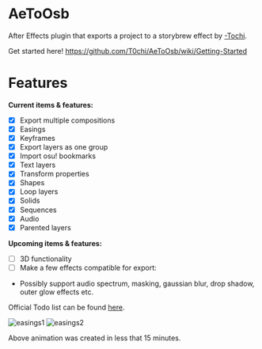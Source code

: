 # AeToOsb
After Effects plugin that exports a project to a storybrew effect by [-Tochi](https://osu.ppy.sh/users/3664366).

Get started here! https://github.com/T0chi/AeToOsb/wiki/Getting-Started

# Features
**Current items & features:**
- [x] Export multiple compositions
- [x] Easings
- [x] Keyframes
- [x] Export layers as one group
- [x] Import osu! bookmarks
- [x] Text layers
- [x] Transform properties
- [x] Shapes
- [x] Loop layers
- [x] Solids
- [x] Sequences
- [x] Audio
- [x] Parented layers

**Upcoming items & features:**
- [ ] 3D functionality
- [ ] Make a few effects compatible for export:
* Possibly support audio spectrum, masking, gaussian blur, drop shadow, outer glow effects etc.

Official Todo list can be found [here](https://github.com/T0chi/AeToOsb/wiki#todo-list).

![easings1](https://i.imgur.com/fnTvguD.gif)
![easings2](https://i.imgur.com/xdZoXWc.gif)

Above animation was created in less that 15 minutes.
